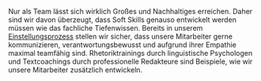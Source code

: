 ﻿Nur als Team lässt sich wirklich Großes und Nachhaltiges erreichen. Daher sind wir davon überzeugt, dass Soft Skills
genauso entwickelt werden müssen wie das fachliche Tiefenwissen. Bereits in unserem [Einstellungsprozess](/career)
stellen wir sicher, dass unsere Mitarbeiter gerne kommunizieren, verantwortungsbewusst und aufgrund
ihrer Empathie maximal teamfähig sind. Rhetoriktrainings durch linguistische Psychologen und Textcoachings durch
professionelle Redakteure sind Beispiele, wie wir unsere Mitarbeiter zusätzlich entwickeln.
